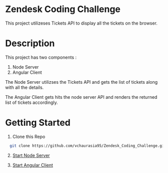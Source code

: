 # Zendesk Coding Challenge

This project utilizeses Tickets API to display all the tickets on the browser.

# Description

This project has two components :

1. Node Server
2. Angular Client

The Node Server utilizses the Tickets API and gets the list of tickets along with all the details.

The Angular Client gets hits the node server API and renders the returned list of tickets accordingly.

# Getting Started

1. Clone this Repo

 ```sh
   git clone https://github.com/vchaurasia95/Zendesk_Coding_Challenge.git
   ```
2. [Start Node Server](https://github.com/vchaurasia95/Zendesk_Coding_Challenge/blob/master/server##readme)

3. [Start Angular Client](https://github.com/vchaurasia95/Zendesk_Coding_Challenge/tree/master/ticket-viewer#readme)


